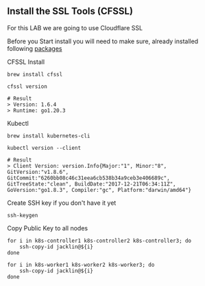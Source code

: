## Install the SSL Tools (CFSSL)

For this LAB we are going to use Cloudflare SSL 

Before you Start install you will need to make sure, already installed following [packages](/Prerequisites/readme.md)

CFSSL Install

```shell
brew install cfssl

cfssl version

# Result
> Version: 1.6.4
> Runtime: go1.20.3
```

Kubectl 
```shell
brew install kubernetes-cli

kubectl version --client

# Result
> Client Version: version.Info{Major:"1", Minor:"8", GitVersion:"v1.8.6", GitCommit:"6260bb08c46c31eea6cb538b34a9ceb3e406689c", GitTreeState:"clean", BuildDate:"2017-12-21T06:34:11Z", GoVersion:"go1.8.3", Compiler:"gc", Platform:"darwin/amd64"}
```


Create SSH key if you don't have it yet
```shell 
ssh-keygen
```

Copy Public Key to all nodes 
```shell
for i in k8s-controller1 k8s-controller2 k8s-controller3; do
    ssh-copy-id jacklin@${i}
done

for i in k8s-worker1 k8s-worker2 k8s-worker3; do
    ssh-copy-id jacklin@${i}
done
```